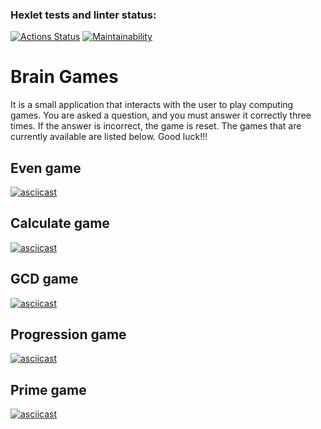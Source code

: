 ### Hexlet tests and linter status:
[![Actions Status](https://github.com/Memnaya/java-project-61/actions/workflows/hexlet-check.yml/badge.svg)](https://github.com/Memnaya/java-project-61/actions)
[![Maintainability](https://api.codeclimate.com/v1/badges/7b6498e273dc8a85e8a3/maintainability)](https://codeclimate.com/github/Memnaya/java-project-61/maintainability)
# Brain Games

It is a small application that interacts with the user to play computing games.
You are asked a question, and you must answer it correctly three times.
If the answer is incorrect, the game is reset.
The games that are currently available are listed below.
Good luck!!!

## Even game

[![asciicast](https://asciinema.org/a/633940.svg)](https://asciinema.org/a/633940)

## Calculate game

[![asciicast](https://asciinema.org/a/633941.svg)](https://asciinema.org/a/633941)

## GCD game

[![asciicast](https://asciinema.org/a/633942.svg)](https://asciinema.org/a/633942)

## Progression game

[![asciicast](https://asciinema.org/a/633937.svg)](https://asciinema.org/a/633937)

## Prime game

[![asciicast](https://asciinema.org/a/633939.svg)](https://asciinema.org/a/633939)